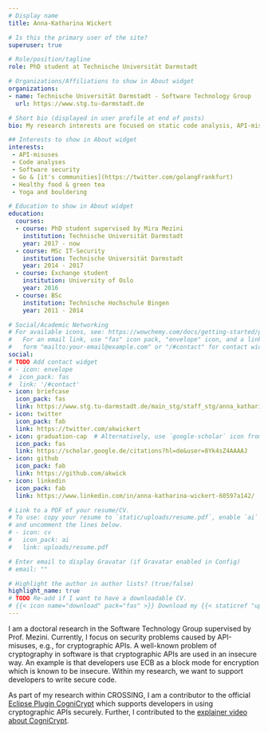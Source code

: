```yaml
---
# Display name
title: Anna-Katharina Wickert

# Is this the primary user of the site?
superuser: true

# Role/position/tagline
role: PhD student at Technische Universität Darmstadt 

# Organizations/Affiliations to show in About widget
organizations:
- name: Technische Universität Darmstadt - Software Technology Group
  url: https://www.stg.tu-darmstadt.de

# Short bio (displayed in user profile at end of posts)
bio: My research interests are focused on static code analysis, API-misuses, and software security. Currently, I focus on security problems caused by API-misuses, e.g., for cryptographic APIs.

## Interests to show in About widget
interests:
 - API-misuses 
 - Code analyses
 - Software security
 - Go & [it's communities](https://twitter.com/golangFrankfurt)
 - Healthy food & green tea
 - Yoga and bouldering

# Education to show in About widget
education:
  courses:
  - course: PhD student supervised by Mira Mezini 
    institution: Technische Universität Darmstadt
    year: 2017 - now
  - course: MSc IT-Security
    institution: Technische Universität Darmstadt
    year: 2014 - 2017
  - course: Exchange student
    institution: University of Oslo
    year: 2016
  - course: BSc  
    institution: Technische Hochschule Bingen 
    year: 2011 - 2014

# Social/Academic Networking
# For available icons, see: https://wowchemy.com/docs/getting-started/page-builder/#icons
#   For an email link, use "fas" icon pack, "envelope" icon, and a link in the
#   form "mailto:your-email@example.com" or "/#contact" for contact widget.
social:
# TODO Add contact widget
# - icon: envelope
#  icon_pack: fas
#  link: '/#contact'
- icon: briefcase 
  icon_pack: fas
  link: https://www.stg.tu-darmstadt.de/main_stg/staff_stg/anna_katharina_wickert_1.en.jsp
- icon: twitter
  icon_pack: fab
  link: https://twitter.com/akwickert
- icon: graduation-cap  # Alternatively, use `google-scholar` icon from `ai` icon pack
  icon_pack: fas
  link: https://scholar.google.de/citations?hl=de&user=8Yk4sZ4AAAAJ
- icon: github
  icon_pack: fab
  link: https://github.com/akwick
- icon: linkedin
  icon_pack: fab
  link: https://www.linkedin.com/in/anna-katharina-wickert-60597a142/

# Link to a PDF of your resume/CV.
# To use: copy your resume to `static/uploads/resume.pdf`, enable `ai` icons in `params.toml`, 
# and uncomment the lines below.
# - icon: cv
#   icon_pack: ai
#   link: uploads/resume.pdf

# Enter email to display Gravatar (if Gravatar enabled in Config)
# email: ""

# Highlight the author in author lists? (true/false)
highlight_name: true
# TODO Re-add if I want to have a downloadable CV. 
# {{< icon name="download" pack="fas" >}} Download my {{< staticref "uploads/demo_resume.pdf" "newtab" >}}resumé{{< /staticref >}}.
---
```


I am a doctoral research in the Software Technology Group supervised by Prof. Mezini. 
Currently, I focus on security problems caused by API-misuses, e.g., for cryptographic APIs.
A well-known problem of cryptography in software is that cryptographic APIs are used in an insecure way. 
An example is that developers use ECB as a block mode for encryption which is known to be insecure. 
Within my research, we want to support developers to write secure code.

As part of my research within CROSSING, I am a contributor to the official [Eclipse Plugin CogniCrypt](https://projects.eclipse.org/projects/technology.cognicrypt) which supports developers in using cryptographic APIs securely. Further, I contributed to the [explainer video about CogniCrypt](https://www.youtube.com/watch?v=BwI3Jv06fxg).